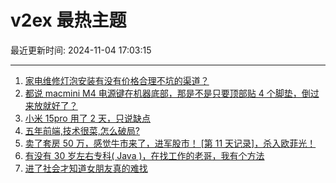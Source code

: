 # v2ex 最热主题

最近更新时间: 2024-11-04 17:03:15

--- 
1. [家电维修灯泡安装有没有价格合理不坑的渠道？](https://www.v2ex.com/t/1086291) 
2. [都说 macmini M4 电源键在机器底部，那是不是只要顶部贴 4 个脚垫，倒过来放就好了？](https://www.v2ex.com/t/1086297) 
3. [小米 15pro 用了 2 天，只说缺点](https://www.v2ex.com/t/1086301) 
4. [五年前端,技术很菜,怎么破局?](https://www.v2ex.com/t/1086337) 
5. [卖了套房 50 万，感觉牛市来了，进军股市！ [第 11 天记录]，杀入欧菲光！](https://www.v2ex.com/t/1086352) 
6. [有没有 30 岁左右专科( Java )，在找工作的老哥，我有个方法](https://www.v2ex.com/t/1086357) 
7. [进了社会才知道女朋友真的难找](https://www.v2ex.com/t/1086403) 
